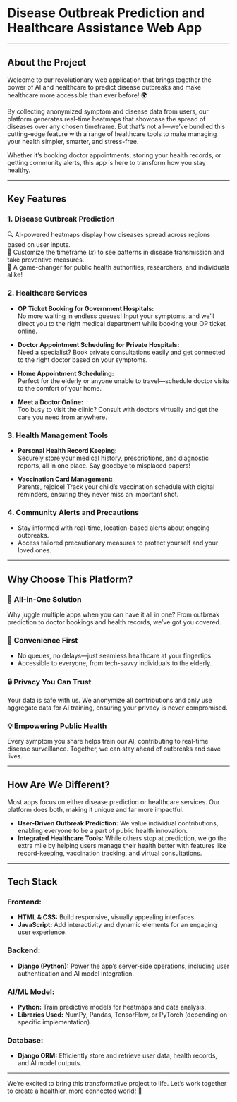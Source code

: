 # Disease Outbreak Prediction and Healthcare Assistance Web App

---

## About the Project  

Welcome to our revolutionary web application that brings together the power of AI and healthcare to predict disease outbreaks and make healthcare more accessible than ever before! 🌍  

By collecting anonymized symptom and disease data from users, our platform generates real-time heatmaps that showcase the spread of diseases over any chosen timeframe. But that’s not all—we’ve bundled this cutting-edge feature with a range of healthcare tools to make managing your health simpler, smarter, and stress-free.  

Whether it’s booking doctor appointments, storing your health records, or getting community alerts, this app is here to transform how you stay healthy.  

---

## Key Features  

### 1. **Disease Outbreak Prediction**  
🔍 AI-powered heatmaps display how diseases spread across regions based on user inputs.  
📅 Customize the timeframe (*x*) to see patterns in disease transmission and take preventive measures.  
🚨 A game-changer for public health authorities, researchers, and individuals alike!  



### 2. **Healthcare Services**  
- **OP Ticket Booking for Government Hospitals:**  
  No more waiting in endless queues! Input your symptoms, and we’ll direct you to the right medical department while booking your OP ticket online.  

- **Doctor Appointment Scheduling for Private Hospitals:**  
  Need a specialist? Book private consultations easily and get connected to the right doctor based on your symptoms.  

- **Home Appointment Scheduling:**  
  Perfect for the elderly or anyone unable to travel—schedule doctor visits to the comfort of your home.  

- **Meet a Doctor Online:**  
  Too busy to visit the clinic? Consult with doctors virtually and get the care you need from anywhere.  



### 3. **Health Management Tools**  
- **Personal Health Record Keeping:**  
  Securely store your medical history, prescriptions, and diagnostic reports, all in one place. Say goodbye to misplaced papers!  

- **Vaccination Card Management:**  
  Parents, rejoice! Track your child’s vaccination schedule with digital reminders, ensuring they never miss an important shot.  



### 4. **Community Alerts and Precautions**  
- Stay informed with real-time, location-based alerts about ongoing outbreaks.  
- Access tailored precautionary measures to protect yourself and your loved ones.  

---

## Why Choose This Platform?  

### 🌟 **All-in-One Solution**  
Why juggle multiple apps when you can have it all in one? From outbreak prediction to doctor bookings and health records, we’ve got you covered.  

### 🚀 **Convenience First**  
- No queues, no delays—just seamless healthcare at your fingertips.  
- Accessible to everyone, from tech-savvy individuals to the elderly.  

### 🔒 **Privacy You Can Trust**  
Your data is safe with us. We anonymize all contributions and only use aggregate data for AI training, ensuring your privacy is never compromised.  

### 💡 **Empowering Public Health**  
Every symptom you share helps train our AI, contributing to real-time disease surveillance. Together, we can stay ahead of outbreaks and save lives.  

---

## How Are We Different?  

Most apps focus on either disease prediction or healthcare services. Our platform does both, making it unique and far more impactful.  

- **User-Driven Outbreak Prediction:** We value individual contributions, enabling everyone to be a part of public health innovation.  
- **Integrated Healthcare Tools:** While others stop at prediction, we go the extra mile by helping users manage their health better with features like record-keeping, vaccination tracking, and virtual consultations.  

---

## Tech Stack  

### **Frontend:**  
- **HTML & CSS:** Build responsive, visually appealing interfaces.  
- **JavaScript:** Add interactivity and dynamic elements for an engaging user experience.  

### **Backend:**  
- **Django (Python):** Power the app’s server-side operations, including user authentication and AI model integration.  

### **AI/ML Model:**  
- **Python:** Train predictive models for heatmaps and data analysis.  
- **Libraries Used:** NumPy, Pandas, TensorFlow, or PyTorch (depending on specific implementation).  

### **Database:**  
- **Django ORM:** Efficiently store and retrieve user data, health records, and AI model outputs.  

---

We’re excited to bring this transformative project to life. Let’s work together to create a healthier, more connected world! 🌟
